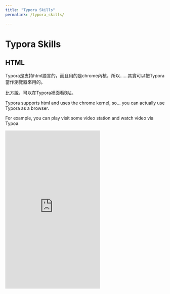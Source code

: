 ```yaml
---
title: "Typora Skills"
permalink: /typora_skills/

---
```


# Typora Skills

## HTML

Typora是支持html語言的，而且用的是chrome內核，所以……其實可以把Typora當作瀏覽器來用的。

比方說，可以在Typora裡面看B站。

Typora supports html and uses the chrome kernel, so... you can actually use Typora as a browser.

For example, you can play visit some video station and watch video via Typoa.


<iframe width='300' height='500' frameborder='0' scrolling='no' marginheight='0' marginwidth='0' src='https://www.bilibili.com/video/av41809384?from=search&seid=13082272832060676655'></iframe>